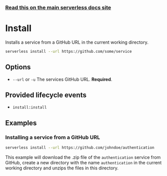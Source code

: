 <!--
title: Serverless Framework Commands - AWS Lambda - Install
menuText: Install
menuOrder: 2
description: Install pre-written AWS Lambda Functions, Events and Resources with the Serverless Framework
layout: Doc
-->

<!-- DOCS-SITE-LINK:START automatically generated  -->
### [Read this on the main serverless docs site](https://www.serverless.com/docs/providers/aws/cli-reference/install)
<!-- DOCS-SITE-LINK:END -->

# Install

Installs a service from a GitHub URL in the current working directory.

```bash
serverless install --url https://github.com/some/service
```

## Options
- `--url` or `-u` The services GitHub URL. **Required**.

## Provided lifecycle events
- `install:install`

## Examples

### Installing a service from a GitHub URL

```bash
serverless install --url https://github.com/johndoe/authentication
```

This example will download the .zip file of the `authentication` service from GitHub, create a new directory with the name `authentication` in the current working directory and unzips the files in this directory.